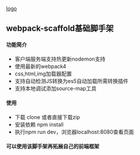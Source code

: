 [logo](!https://github.com/LancCJ/github-project-docs/raw/master/doc/webpack-scaffold/webpack-scaffold.png)
## webpack-scaffold基础脚手架

#### 功能简介
* 客户端服务端支持热更新nodemon支持
* 使用最新的webpack4
* css,html,img加载器配置
* 支持自动检测JS转换为es5自动加载所需转换插件
* 支持本地调试添加source-map工具

#### 使用
* 下载 clone 或者直接下载zip
* 安装依赖 npm install
* 执行npm run dev，浏览器localhost:8080查看页面

#### 可以使用该脚手架再拓展自己的前端框架
